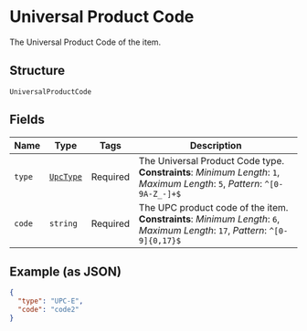 
# Universal Product Code

The Universal Product Code of the item.

## Structure

`UniversalProductCode`

## Fields

| Name | Type | Tags | Description |
|  --- | --- | --- | --- |
| `type` | [`UpcType`](../../doc/models/upc-type.md) | Required | The Universal Product Code type.<br>**Constraints**: *Minimum Length*: `1`, *Maximum Length*: `5`, *Pattern*: `^[0-9A-Z_-]+$` |
| `code` | `string` | Required | The UPC product code of the item.<br>**Constraints**: *Minimum Length*: `6`, *Maximum Length*: `17`, *Pattern*: `^[0-9]{0,17}$` |

## Example (as JSON)

```json
{
  "type": "UPC-E",
  "code": "code2"
}
```

